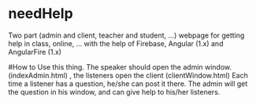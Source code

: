 # needHelp
Two part (admin and client, teacher and student, ...) webpage for getting help in class, online, ...  with the help of Firebase, Angular (1.x) and AngularFire (1.x)

#How to Use this thing.
The speaker should open the admin window. (indexAdmin.html) , the listeners open the client (clientWindow.html)
Each time a listener has a question, he/she can post it there.  The admin will get the question in his window, and can give help to his/her listeners.

